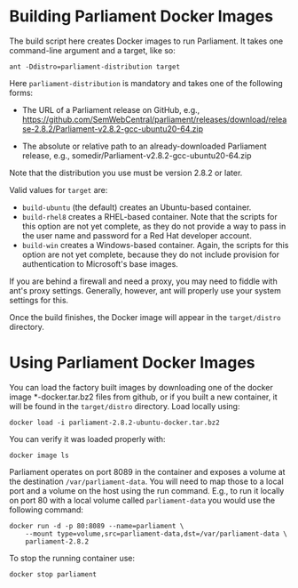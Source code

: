# Building Parliament Docker Images

The build script here creates Docker images to run Parliament.  It takes one
command-line argument and a target, like so:

	ant -Ddistro=parliament-distribution target

Here `parliament-distribution` is mandatory and takes one of the following forms:

* The URL of a Parliament release on GitHub, e.g.,
  https://github.com/SemWebCentral/parliament/releases/download/release-2.8.2/Parliament-v2.8.2-gcc-ubuntu20-64.zip

* The absolute or relative path to an already-downloaded Parliament release, e.g.,
  somedir/Parliament-v2.8.2-gcc-ubuntu20-64.zip

Note that the distribution you use must be version 2.8.2 or later.

Valid values for `target` are:

* `build-ubuntu` (the default) creates an Ubuntu-based container.
* `build-rhel8` creates a RHEL-based container.  Note that the scripts for this option are not yet complete, as they do not provide a way to pass in the user name and password for a Red Hat developer account.
* `build-win` creates a Windows-based container.  Again, the scripts for this option are not yet complete, because they do not include provision for authentication to Microsoft's base images.

If you are behind a firewall and need a proxy, you may need to fiddle with ant's proxy settings.  Generally, however, ant will properly use your system settings for this.

Once the build finishes, the Docker image will appear in the `target/distro` directory.

# Using Parliament Docker Images

You can load the factory built images by downloading one of the docker image *-docker.tar.bz2 files from github, or if you built a new container, it will be found in the `target/distro` directory.  Load locally using:

	docker load -i parliament-2.8.2-ubuntu-docker.tar.bz2

You can verify it was loaded properly with:

	docker image ls

Parliament operates on port 8089 in the container and exposes a volume at the destination `/var/parliament-data`. You will need to map those to a local port and a volume on the host using the run command.  E.g., to run it locally on port 80 with a local volume called `parliament-data` you would use the following command:

	docker run -d -p 80:8089 --name=parliament \
		--mount type=volume,src=parliament-data,dst=/var/parliament-data \
		parliament-2.8.2

To stop the running container use:

	docker stop parliament
